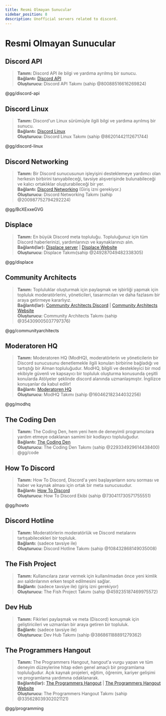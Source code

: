 ```yaml
---
title: Resmi Olmayan Sunucular
sidebar_position: 8
description: Unofficial servers related to discord.
---
```


# Resmi Olmayan Sunucular

## **Discord API**
> __Tanım:__ Discord API ile bilgi ve yardıma ayrılmış bir sunucu.   <br/>
__Bağlantı:__ [Discord API](https://discord.gg/discord-api)   <br/>
__Oluşturucu:__ Discord API Takımı (sahip @80088516616269824)

@gg/discord-api

## **Discord Linux**
> __Tanım:__ Discord'un Linux sürümüyle ilgili bilgi ve yardıma ayrılmış bir sunucu.   <br/>
__Bağlantı:__ [Discord Linux](https://discord.gg/discord-linux)   <br/>
__Oluşturucu:__ Discord Linux Takımı (sahip @86201442112671744)

@gg/discord-linux

## **Discord Networking**
> __Tanım:__ Bir Discord sunucusunun işleyişini desteklemeye yardımcı olan herkesin birbirini tanıyabileceği, tavsiye alışverişinde bulunabileceği ve kalıcı ortaklıklar oluşturabileceği bir yer.   <br/>
__Bağlantı:__ [Discord Networking](https://discord.gg/BcXExxeGVG) (Giriş izni gerekiyor.)   <br/>
__Oluşturucu:__ Discord Networking Takımı (sahip @200987752794292224)

@gg/BcXExxeGVG


## **Displace** 
> __Tanım:__ En büyük Discord meta topluluğu. Topluluğunuz için tüm Discord haberlerinizi, yardımlarınızı ve kaynaklarınızı alın.   <br/>
__Bağlantı(lar):__ [Displace server](https://discord.gg/displace) | [Displace Website](https://dat.place/)   <br/>
__Oluşturucu:__ Displace Takımı(sahip @249287049482338305)

@gg/displace

## **Community Architects**

> __Tanım:__ Topluluklar oluşturmak için paylaşmak ve işbirliği yapmak için topluluk moderatörlerini, yöneticileri, tasarımcıları ve daha fazlasını bir araya getirmeye kararlıyız.  <br/>
__Bağlantı(lar):__ [Community Architects Discord](https://discord.gg/communityarchitects) | [Community Architects Website](https://communityarchitects.net)   <br/>
__Oluşturucu:__ Community Architects Takımı (sahip @354309005037797376)

@gg/communityarchitects

## **Moderatoren HQ**
> __Tanım:__ Moderatoren HQ (ModHQ), moderatörlerin ve yöneticilerin bir Discord sunucusunu denetlemekle ilgili konuları birbirine bağladığı ve tartıştığı bir Alman topluluğudur. ModHQ, bilgili ve destekleyici bir mod ekibiyle güvenli ve kapsayıcı bir topluluk oluşturma konusunda çeşitli konularda Atölyeler şeklinde discord alanında uzmanlaşmıştır. İngilizce konuşanlar da kabul edilir!  <br/>
__Bağlantı:__ [Moderatoren HQ](https://discord.gg/modhq)  <br/>
__Oluşturucu:__ ModHQ Takımı (sahip @160462182344032256)

@gg/modhq

## **The Coding Den**
> __Tanım:__  The Coding Den, hem yeni hem de deneyimli programcılara yardım etmeye odaklanan samimi bir kodlayıcı topluluğudur.   <br/>
__Bağlantı:__ [The Coding Den](https://discord.gg/code)   <br/>
__Oluşturucu:__ The Coding Den Takımı (sahip @229334929614438400)  
@gg/code

## **How To Discord**
> __Tanım:__ How To Discord, Discord'a yeni başlayanların soru sorması ve haber ve kaynak alması için ortak bir meta sunucusudur.  <br/>
__Bağlantı:__ [How To Discord](https://discord.gg/hotwo)  <br/>
__Oluşturucu:__ How To Discord Ekibi (sahip @730411730571755551)

@gg/howto

## **Discord Hotline**
> __Tanım:__ Moderatörlerin moderatörlük ve Discord metalarını tartışabilecekleri bir topluluk.   <br/>
__Bağlantı:__ (sadece tavsiye ile)   <br/>
__Oluşturucu:__ Discord Hotline Takımı (sahip @108432868149035008)

## **The Fish Project**
> __Tanım:__ Kullanıcılara zarar vermek için kullanılmadan önce yeni kimlik avı saldırılarının erken tespit edilmesini sağlar.   <br/>
__Bağlantı:__ (sadece tavsiye ile) (giriş izni gerekiyor)   <br/>
__Oluşturucu:__ The Fish Project Takımı (sahip @459235187469975572)

## **Dev Hub**
> __Tanım:__ Fikirleri paylaşmak ve meta (Discord) konuşmak için geliştiricileri ve uzmanları bir araya getiren bir topluluk.   <br/>
__Bağlantı:__ (sadece tavsiye ile)   <br/>
__Oluşturucu:__ Dev Hub Takımı (sahip @386861188891279362)

## **The Programmers Hangout** 
> __Tanım:__ The Programmers Hangout, hangout'a vurgu yapan ve tüm deneyim düzeylerine hitap eden genel amaçlı bir programlama topluluğudur. Açık kaynak projeleri, eğitim, öğrenim, kariyer gelişimi ve programlama yardımına odaklanarak.  <br/>
__Bağlantı(lar):__ [The Programmers Hangout](https://discord.gg/programming) | [The Programmers Hangout Website](https://theprogrammershangout.com/)   <br/>
__Oluşturucu:__ The Programmers Hangout Takımı (sahip @335628039302021121)

@gg/programming

